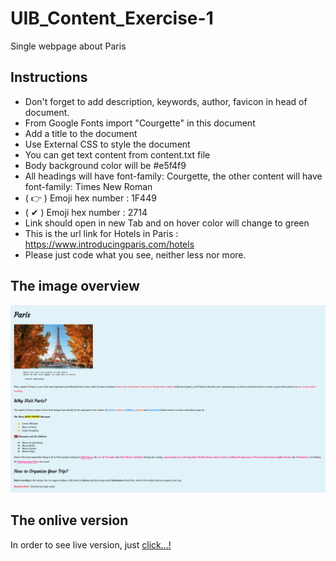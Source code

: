 # UIB_Content_Exercise-1

Single webpage about Paris

## Instructions

- Don't forget to add description, keywords, author, favicon in head of document.
- From Google Fonts import "Courgette" in this document
- Add a title to the document
- Use External CSS to style the document
- You can get text content from content.txt file
- Body background color will be #e5f4f9
- All headings will have font-family: Courgette, the other content will have font-family: Times New Roman
- ( &#x1F449; ) Emoji hex number : 1F449
- ( &#x2714; ) Emoji hex number : 2714
- Link should open in new Tab and on hover color will change to green
- This is the url link for Hotels in Paris : https://www.introducingparis.com/hotels
- Please just code what you see, neither less nor more.

## The image overview

![The overview](./images/overview.png "The general overview")

## The onlive version

In order to see live version, just [click...!](https://hsnakk.github.io/UIB_Content_Exercise-1/)
